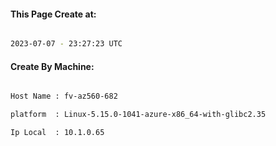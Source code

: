 
   
#### This Page Create at:

```bash

2023-07-07 - 23:27:23 UTC

```

#### Create By Machine:

```bash

Host Name : fv-az560-682

platform  : Linux-5.15.0-1041-azure-x86_64-with-glibc2.35

Ip Local  : 10.1.0.65

```

